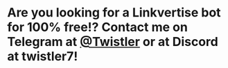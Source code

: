 # Are you looking for a Linkvertise bot for 100% free!? Contact me on Telegram at [@Twistler](https://t.me/Twistler) or at Discord at twistler7!
